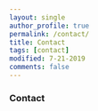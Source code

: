 ```yaml
---
layout: single
author_profile: true
permalink: /contact/
title: Contact
tags: [contact]
modified: 7-21-2019
comments: false
---
```


### Contact